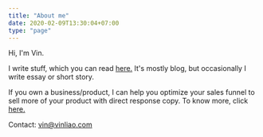 ```yaml
---
title: "About me"
date: 2020-02-09T13:30:04+07:00
type: "page"
---
```


Hi, I'm Vin. 

I write stuff, which you can read [here.](/posts) It's mostly blog, but occasionally I write essay or short story. 

If you own a business/product, I can help you optimize your sales funnel to sell more of your product with direct response copy. To know more, click [here.](/copywriting)

Contact: vin@vinliao.com